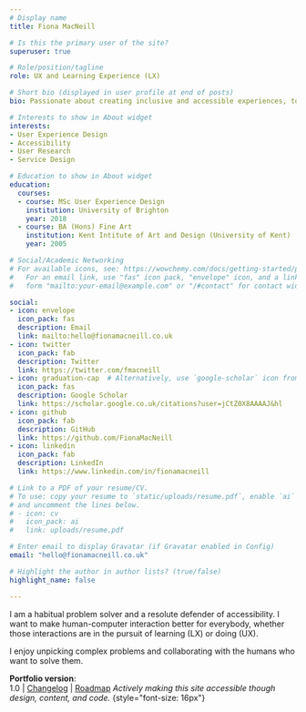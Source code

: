 ```yaml
---
# Display name
title: Fiona MacNeill

# Is this the primary user of the site?
superuser: true

# Role/position/tagline
role: UX and Learning Experience (LX)

# Short bio (displayed in user profile at end of posts)
bio: Passionate about creating inclusive and accessible experiences, tools, and services for learning and doing.

# Interests to show in About widget
interests:
- User Experience Design
- Accessibility
- User Research
- Service Design

# Education to show in About widget
education:
  courses:
  - course: MSc User Experience Design
    institution: University of Brighton
    year: 2018
  - course: BA (Hons) Fine Art
    institution: Kent Intitute of Art and Design (University of Kent)
    year: 2005

# Social/Academic Networking
# For available icons, see: https://wowchemy.com/docs/getting-started/page-builder/#icons
#   For an email link, use "fas" icon pack, "envelope" icon, and a link in the
#   form "mailto:your-email@example.com" or "/#contact" for contact widget.

social:
- icon: envelope
  icon_pack: fas
  description: Email
  link: mailto:hello@fionamacneill.co.uk
- icon: twitter
  icon_pack: fab
  description: Twitter
  link: https://twitter.com/fmacneill
- icon: graduation-cap  # Alternatively, use `google-scholar` icon from `ai` icon pack
  icon_pack: fas
  description: Google Scholar
  link: https://scholar.google.co.uk/citations?user=jCtZ0X8AAAAJ&hl
- icon: github
  icon_pack: fab
  description: GitHub
  link: https://github.com/FionaMacNeill
- icon: linkedin
  icon_pack: fab
  description: LinkedIn
  link: https://www.linkedin.com/in/fionamacneill

# Link to a PDF of your resume/CV.
# To use: copy your resume to `static/uploads/resume.pdf`, enable `ai` icons in `params.toml`, 
# and uncomment the lines below.
# - icon: cv
#   icon_pack: ai
#   link: uploads/resume.pdf

# Enter email to display Gravatar (if Gravatar enabled in Config)
email: "hello@fionamacneill.co.uk"

# Highlight the author in author lists? (true/false)
highlight_name: false

---
```

I am a habitual problem solver and a resolute defender of accessibility. I want to make human-computer interaction better for everybody, whether those interactions are in the pursuit of learning (LX) or doing (UX).

I enjoy unpicking complex problems and collaborating with the humans who want to solve them.

  <!--{{< icon name="download" pack="fas" >}} Download my {{< staticref "uploads/cv.pdf" "newtab" >}}CV{{< /staticref >}}.-->

**Portfolio version**: </br> 1.0 | [Changelog](https://github.com/FionaMacNeill/portfolio/wiki/Changelog) | [Roadmap](https://github.com/FionaMacNeill/portfolio/wiki/Roadmap)
*Actively making this site accessible though design, content, and code.*
{style="font-size: 16px"}
